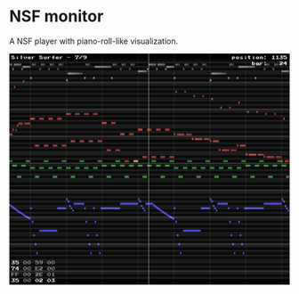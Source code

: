 NSF monitor
===========

A NSF player with piano-roll-like visualization.

![image](screenshot.png)
